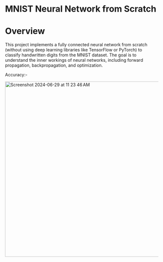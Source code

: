 # MNIST Neural Network from Scratch

# Overview

This project implements a fully connected neural network from scratch (without using deep learning libraries like TensorFlow or PyTorch) to classify handwritten digits from the MNIST dataset. The goal is to understand the inner workings of neural networks, including forward propagation, backpropagation, and optimization.

Accuracy:-

<img width="577" alt="Screenshot 2024-06-29 at 11 23 46 AM" src="https://github.com/nsjss/MNIST-image-classifier/assets/78367519/dcd065c3-8a84-49b8-a9e8-b53b19a443bf">
